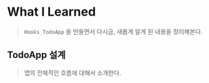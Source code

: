 # What I Learned

> `Hooks TodoApp` 을 만들면서 다시금, 새롭게 알게 된 내용을 정리해본다.

## TodoApp 설계

> 앱의 전체적인 흐름에 대해서 소개한다.
